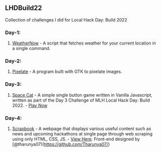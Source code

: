 ## LHDBuild22
Collection of challenges I did for Local Hack Day: Build 2022

### Day-1:
1. [WeatherNow](https://github.com/nanna7077/LHDBuild22/tree/main/WeatherNow) - A script that fetches weather for your current location in a single command.

### Day-2:
1. [Pixelate](https://github.com/nanna7077/LHDBuild22/tree/main/Pixelate) - A program built with GTK to pixelate images.

### Day-3:
1. [Space Cat](https://github.com/nanna7077/LHDBuild22/tree/main/SpaceCat) - A simple single button game written in Vanilla Javascript, written as part of the Day 3 Challenge of MLH Local Hack Day: Build 2022. - [Play Now](https://nanna7077.github.io/LHDBuild22/SpaceCat)

### Day-4:
1. [Scrapbook](https://github.com/nanna7077/LHDBuild22/tree/main/scrapbook) - A webpage that displays various useful content such as news and upcoming hackathons at single page through web scraping using only HTML, CSS, JS. - [View Here](https://nanna7077.github.io/LHDBuild22/scrapbook/). Front-end designed by [@tharunya07)(https://github.com/Tharunya07/)

